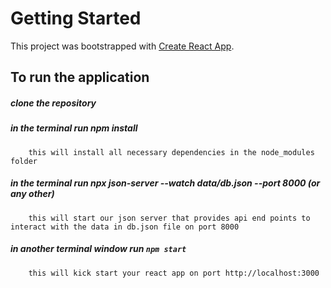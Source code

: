 # Getting Started

This project was bootstrapped with [Create React App](https://github.com/facebook/create-react-app).

## To run the application 
  ##### clone the repository
  ##### in the terminal run npm install
        this will install all necessary dependencies in the node_modules folder
  ##### in the terminal run npx json-server --watch data/db.json --port 8000 (or any other)
        this will start our json server that provides api end points to interact with the data in db.json file on port 8000
  ##### in another terminal window run `npm start`
        this will kick start your react app on port http://localhost:3000
